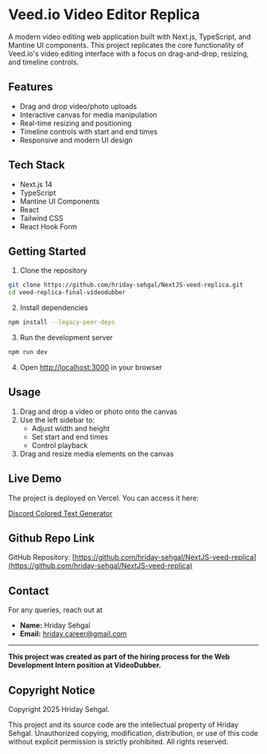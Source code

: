 # Veed.io Video Editor Replica

A modern video editing web application built with Next.js, TypeScript, and Mantine UI components. This project replicates the core functionality of Veed.io's video editing interface with a focus on drag-and-drop, resizing, and timeline controls.

## Features

- Drag and drop video/photo uploads
- Interactive canvas for media manipulation
- Real-time resizing and positioning
- Timeline controls with start and end times
- Responsive and modern UI design

## Tech Stack

- Next.js 14
- TypeScript
- Mantine UI Components
- React
- Tailwind CSS
- React Hook Form

## Getting Started

1. Clone the repository
```bash
git clone https://github.com/hriday-sehgal/NextJS-veed-replica.git
cd veed-replica-final-videodubber
```

2. Install dependencies
```bash
npm install --legacy-peer-deps
```

3. Run the development server
```bash
npm run dev
```

4. Open [http://localhost:3000](http://localhost:3000) in your browser

## Usage

1. Drag and drop a video or photo onto the canvas
2. Use the left sidebar to:
   - Adjust width and height
   - Set start and end times
   - Control playback
3. Drag and resize media elements on the canvas

## Live Demo

The project is deployed on Vercel. You can access it here:  

[Discord Colored Text Generator](https://videodubberassignment.vercel.app/)

## Github Repo Link
GitHub Repository: [https://github.com/hriday-sehgal/NextJS-veed-replica](https://github.com/hriday-sehgal/NextJS-veed-replica)

## Contact
For any queries, reach out at

- **Name:** Hriday Sehgal  
- **Email:** hriday.career@gmail.com

---

**This project was created as part of the hiring process for the Web Development Intern position at VideoDubber.**  

## Copyright Notice

Copyright 2025 Hriday Sehgal. 

This project and its source code are the intellectual property of Hriday Sehgal. Unauthorized copying, modification, distribution, or use of this code without explicit permission is strictly prohibited. All rights reserved.
